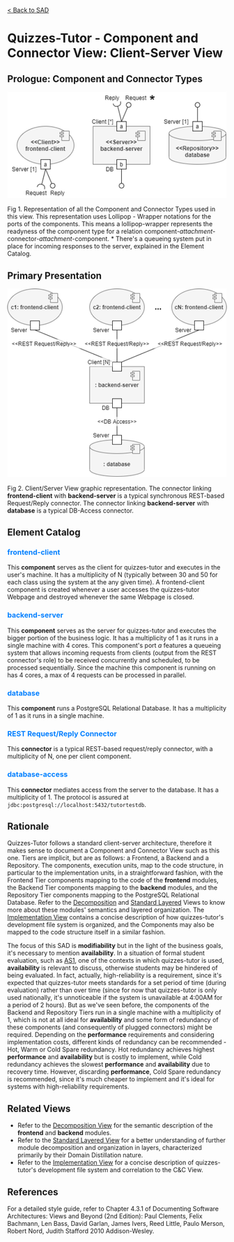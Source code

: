 [< Back to SAD](SAD.md)

# Quizzes-Tutor - Component and Connector View: Client-Server View

## Prologue: Component and Connector Types

<img src="pictures/C&C Type Definition.png" width="600" >

Fig 1. Representation of all the Component and Connector Types used in this view. This representation uses Lollipop - Wrapper notations for the ports of the components. This means a lollipop-wrapper represents the readyness of the component type for a relation component-*attachment*-connector-*attachment*-component. * There's a queueing system put in place for incoming responses to the server, explained in the Element Catalog.

## Primary Presentation

<img src="pictures/C&C View.png" width="600" >

Fig 2. Client/Server View graphic representation. The connector linking **frontend-client** with **backend-server** is a typical synchronous REST-based Request/Reply connector. The connector linking **backend-server** with **database** is a typical DB-Access connector.

## Element Catalog

### <span style="color:#0080ff">frontend-client</span>
This **component** serves as the client for quizzes-tutor and executes in the user's machine. It has a multiplicity of N (typically between 30 and 50 for each class using the system at the any given time). A frontend-client component is created whenever a user accesses the quizzes-tutor Webpage and destroyed whenever the same Webpage is closed.

### <span style="color:#0080ff">backend-server</span>
This **component** serves as the server for quizzes-tutor and executes the bigger portion of the business logic. It has a multiplicity of 1 as it runs in a single machine with 4 cores. This component's port *a* features a queueing system that allows incoming requests from clients (output from the REST connector's role) to be received concurrently and scheduled, to be processed sequentially. Since the machine this component is running on has 4 cores, a max of 4 requests can be processed in parallel.

### <span style="color:#0080ff">database</span>
This **component** runs a PostgreSQL Relational Database. It has a multiplicity of 1 as it runs in a single machine.

### <span style="color:#0080ff">REST Request/Reply Connector </span>
This **connector** is a typical REST-based request/reply connector, with a multiplicity of N, one per client component. 

### <span style="color:#0080ff">database-access</span>
This **connector** mediates access from the server to the database. It has a multiplicity of 1. The protocol is assured at `jdbc:postgresql://localhost:5432/tutortestdb`.

## Rationale
Quizzes-Tutor follows a standard client-server architecture, therefore it makes sense to document a Component and Connector View such as this one. Tiers are implicit, but are as follows: a Frontend, a Backend and a Repository. The components, execution units, map to the code structure, in particular to the implementation units, in a straightforward fashion, with the Frontend Tier components mapping to the code of the **frontend** modules, the Backend Tier components mapping to the **backend** modules, and the Repository Tier components mapping to the PostgreSQL Relational Database. Refer to the [Decomposition](module_view_decomposition.md) and [Standard Layered](module_view_layered.md) Views to know more about these modules' semantics and layered organization. The [Implementation View](allocation_view_implementation.md) contains a concise description of how quizzes-tutor's development file system is organized, and the Components may also be mapped to the code structure itself in a similar fashion.

The focus of this SAD is **modifiability** but in the light of the business goals, it's necessary to mention **availability**. In a situation of formal student evaluation, such as [AS1](system_overview.md#availability), one of the contexts in which quizzes-tutor is used, **availability** is relevant to discuss, otherwise students may be hindered of being evaluated. In fact, actually, high-reliability is a requirement, since it's expected that quizzes-tutor meets standards for a set period of time (during evaluation) rather than over time (since for now that quizzes-tutor is only used nationally, it's unnoticeable if the system is unavailable at 4:00AM for a period of 2 hours). But as we've seen before, the components of the Backend and Repository Tiers run in a single machine with a multiplicity of 1, which is not at all ideal for **availability** and some form of redundancy of these components (and consequently of plugged connectors) might be required. Depending on the **performance** requirements and considering implementation costs, different kinds of redundancy can be recommended - Hot, Warm or Cold Spare redundancy. Hot redundancy achieves highest **performance** and **availability** but is costly to implement, while Cold redundancy achieves the slowest **performance** and **availability** due to recovery time. However, discarding **performance**, Cold Spare redundancy is recommended, since it's much cheaper to implement and it's ideal for systems with high-reliability requirements.

## Related Views

- Refer to the [Decomposition View](module_view_decomposition.md) for the semantic description of the **frontend** and **backend** modules.
- Refer to the [Standard Layered View](module_view_layered.md) for a better understanding of further module decomposition and organization in layers, characterized primarily by their Domain Distillation nature.
- Refer to the [Implementation View](allocation_view_implementation.md) for a concise description of quizzes-tutor's development file system and correlation to the C&C View.

## References
For a detailed style guide, refer to Chapter 4.3.1 of Documenting Software Architectures: Views and Beyond (2nd Edition): Paul Clements, Felix Bachmann, Len Bass, David Garlan, James Ivers, Reed Little, Paulo Merson, Robert Nord, Judith Stafford 2010 Addison-Wesley.
